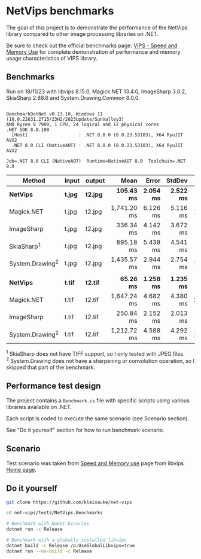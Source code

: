 # NetVips benchmarks

The goal of this project is to demonstrate the performance of the NetVips
library compared to other image processing libraries on .NET.

Be sure to check out the official benchmarks page: [VIPS - Speed and Memory
Use](https://github.com/libvips/libvips/wiki/Speed-and-memory-use)
for complete demonstration of performance and memory usage characteristics
of VIPS library.

## Benchmarks

Run on 18/11/23 with libvips 8.15.0, Magick.NET 13.4.0, ImageSharp 3.0.2, SkiaSharp 2.88.6 and System.Drawing.Common 8.0.0.

```

BenchmarkDotNet v0.13.10, Windows 11 (10.0.22631.2715/23H2/2023Update/SunValley3)
AMD Ryzen 9 7900, 1 CPU, 24 logical and 12 physical cores
.NET SDK 8.0.100
  [Host]                   : .NET 8.0.0 (8.0.23.53103), X64 RyuJIT AVX2
  .NET 8.0 CLI (NativeAOT) : .NET 8.0.0 (8.0.23.53103), X64 RyuJIT AVX2

Job=.NET 8.0 CLI (NativeAOT)  Runtime=NativeAOT 8.0  Toolchain=.NET 8.0  

```
| Method                     | input | output | Mean        | Error    | StdDev   | Ratio | RatioSD |
|--------------------------- |------ |------- |------------:|---------:|---------:|------:|--------:|
| **NetVips**                    | **t.jpg** | **t2.jpg** |   **105.43 ms** | **2.054 ms** | **2.522 ms** |  **1.00** |    **0.00** |
| Magick.NET                 | t.jpg | t2.jpg | 1,741.20 ms | 6.126 ms | 5.116 ms | 16.44 |    0.46 |
| ImageSharp                 | t.jpg | t2.jpg |   336.34 ms | 4.142 ms | 3.672 ms |  3.17 |    0.08 |
| SkiaSharp<sup>1</sup>      | t.jpg | t2.jpg |   895.18 ms | 5.438 ms | 4.541 ms |  8.45 |    0.24 |
| System.Drawing<sup>2</sup> | t.jpg | t2.jpg | 1,435.57 ms | 2.944 ms | 2.754 ms | 13.55 |    0.37 |
|                            |       |        |             |          |          |       |         |
| **NetVips**                    | **t.tif** | **t2.tif** |    **65.26 ms** | **1.258 ms** | **1.235 ms** |  **1.00** |    **0.00** |
| Magick.NET                 | t.tif | t2.tif | 1,647.24 ms | 4.682 ms | 4.380 ms | 25.27 |    0.49 |
| ImageSharp                 | t.tif | t2.tif |   250.84 ms | 2.152 ms | 2.013 ms |  3.85 |    0.07 |
| System.Drawing<sup>2</sup> | t.tif | t2.tif | 1,212.72 ms | 4.588 ms | 4.292 ms | 18.61 |    0.36 |

<sup>1</sup> SkiaSharp does not have TIFF support, so I only tested with JPEG files.  
<sup>2</sup> System.Drawing does not have a sharpening or convolution operation, so I skipped that part of the benchmark.

## Performance test design

The project contains a `Benchmark.cs` file with specific scripts
using various libraries available on .NET.

Each script is coded to execute the same scenario (see Scenario section).

See "Do it yourself" section for how to run benchmark scenario.

## Scenario

Test scenario was taken from [Speed and Memory use](
https://github.com/libvips/libvips/wiki/Speed-and-memory-use)
page from libvips [Home page](https://www.libvips.org/).

## Do it yourself

```bash
git clone https://github.com/kleisauke/net-vips

cd net-vips/tests/NetVips.Benchmarks

# Benchmark with NuGet binaries
dotnet run -c Release

# Benchmark with a globally installed libvips
dotnet build -c Release /p:UseGlobalLibvips=true
dotnet run --no-build -c Release
```
